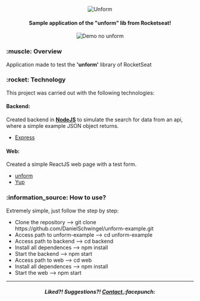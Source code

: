 
<p align="center">
  <img src="https://i.imgur.com/Jq3bKPn.png" alt="Unform" />
</p>
<!-- <h1 align="center">unform-example</h1> -->
<h4 align="center">Sample application of the "unform" lib from Rocketseat!  </h4>
<p align = "center">
  <img alt = "Demo no unform" src = "https://i.imgur.com/Kk2jre9.gif">
</p>
<h3>:muscle: Overview</h3> 
<p>Application made to test the <b>'unform'</b> library of RocketSeat</p>

<h3>:rocket: Technology</h3>
<p>This project was carried out with the following technologies:</p>
<h4>Backend:</h4>
<p>Created backend in <a href="https://nodejs.org/en/"><b>NodeJS</b></a> to simulate the search for data from an api, where a simple example JSON object returns.</p>
<ul>
  <li><a href="https://expressjs.com/pt-br/">Express</a></li>
</ul>

<h4>Web:</h4>
<p>Created a simple ReactJS web page with a test form.</p>
<ul>
  <li><a href="https://github.com/Rocketseat/unform">unform</a></li>
  <li><a href="https://www.npmjs.com/package/yup">Yup</a></li>
</ul>

<h3>:information_source: How to use?</h3>
<p>Extremely simple, just follow the step by step:</p>
<ul>
  <li>Clone the repository --> git clone https://github.com/DanielSchwingel/unform-example.git</li>
  <li>Access path to unform-example --> cd unform-example</li>
  <li>Access path to backend --> cd backend</li>
  <li>Install all dependences --> npm install</li>
  <li>Start the backend --> npm start</li>
  <li>Access path to web --> cd web</li>
  <li>Install all dependences --> npm install</li>
  <li>Start the web --> npm start</li>
</ul>
<hr>
<h5 align="center">Liked?! Suggestions?! <a href="https://www.linkedin.com/in/daniel-filipe-schwingel-a6541515b/">Contact.</a>:facepunch:</h5>


